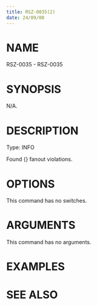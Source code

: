 ```yaml
---
title: RSZ-0035(2)
date: 24/09/08
---
```


# NAME

RSZ-0035 - RSZ-0035

# SYNOPSIS

N/A.

# DESCRIPTION

Type: INFO

Found {} fanout violations.

# OPTIONS

This command has no switches.

# ARGUMENTS

This command has no arguments.

# EXAMPLES

# SEE ALSO
